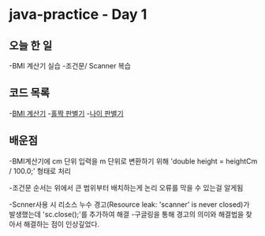 # java-practice - Day 1
## 오늘 한 일
-BMI 계산기 실습
-조건문/ Scanner 복습

## 코드 목록
-[BMI 계산기](./Day01/BMI.java)
-[홀짝 판별기](./Day01/EvenOdd.java)
-[나이 판별기](./Day01/AgeCheck.java)

## 배운점
-BMI계산기에 cm 단위 입력을 m 단위로 변환하기 위해 'double height = heightCm / 100.0;' 형태로 처리

-조건문 순서는 위에서 큰 범위부터 배치하는게 논리 오류를 막을 수 있는걸 알게됨

-Scnner사용 시 리소스 누수 경고(Resource leak: 'scanner' is never closed)가 발생했는데 'sc.close();'를 추가하여 해결
  -구글링을 통해 경고의 의미와 해결법을 찾아서 해결하는 점이 인상깊었다.
